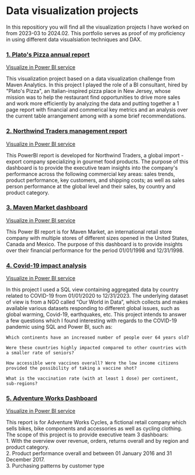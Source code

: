 # Data visualization projects

In this repositiory you will find all the visualization projects I have worked on from 2023-03 to 2024.02. This portfolio serves as proof of my proficiency in using different data visualsiation techniques and DAX. <br>


### [1. Plato's Pizza annual report](https://github.com/AlexandruDbr/Plato-s-Pizza-Project-.git)
[Visualize in Power BI service](https://app.powerbi.com/view?r=eyJrIjoiY2VhYWRjZDgtMDNmNS00NTZlLTkzZDgtNjdhNDY1OWUwNDVmIiwidCI6ImM5NGQ1YjE1LTQwOGMtNGE0Ny04MjU4LWJmMTQyNjU0Y2M3NyIsImMiOjl9)

This visualization project based on a data visualization challenge from Maven Analytics. In this project I played the role of a BI consultant, hired by "Plato's Pizza", an Italian-inspired pizza place in New Jersey, whose mission was to help the restaurant find opportunities to drive more sales and work more efficiently by analyzing the data and putting together a 1 page report with financial and commerical key metrics and an analysis over the current table arrangement among with a some brief recommendations.


### [2. Northwind Traders management report](https://github.com/AlexandruDbr/Maven-Market-dashboard.git)
[Visualize in Power BI service](https://app.powerbi.com/view?r=eyJrIjoiMDE1YWU2YjctYWRkZC00Yzg1LTlmOTMtNzljZDI2ZTdjZjExIiwidCI6ImM5NGQ1YjE1LTQwOGMtNGE0Ny04MjU4LWJmMTQyNjU0Y2M3NyIsImMiOjl9)

This PowerBI report is developed for Northwind Traders, a global import - export company specializing in gourmet food products. The purpose of this dashboard is to provide the executive team insights into the company's performance across the following commercial key areas: sales trends, product performance, key customers, and shipping costs; as well as sales person performance at the global level and their sales, by country and product category. 


### [3. Maven Market dashboard](https://github.com/AlexandruDbr/Maven-Market-dashboard.git)
[Visualize in Power BI service](https://app.powerbi.com/view?r=eyJrIjoiZjFiOWU0ZGItMWIwYi00MjEzLTg0NzUtMGU3OTUyNjcxNDM3IiwidCI6ImM5NGQ1YjE1LTQwOGMtNGE0Ny04MjU4LWJmMTQyNjU0Y2M3NyIsImMiOjl9)

This Power BI report is for Maven Market, an international retail store company with multiple stores of different sizes opened in the United States, Canada and Mexico. The purpose of this dashboard is to provide insights over their financial performance for the period 01/01/1998 and 12/31/1998.


### [4. Covid-19 impact analysis](https://github.com/AlexandruDbr/Covid-19-analysis.git)
[Visualize in Power BI service](https://app.powerbi.com/view?r=eyJrIjoiYTk2NjI0NGUtMmY3Ni00MDI3LTkxYjEtYzVkYmZhMTg2MjczIiwidCI6ImM5NGQ1YjE1LTQwOGMtNGE0Ny04MjU4LWJmMTQyNjU0Y2M3NyIsImMiOjl9)

In this project I used a SQL view containing aggregated data by country related to COVID-19 from 01/01/2020 to 12/31/2023. The underlying dataset of view is from a NGO called “Our World in Data”, which collects and makes available various datasets responding to different global issues, such as global warming, Covid-19, earthquakes, etc. This project intends to answer a few questions which I found interesting with regards to the COVID-19 pandemic using SQL and Power BI, such as:

    Which continents have an increased number of people over 64 years old? 
    
    Were these countries highly impacted compared to other countries with a smaller rate of seniors?

    How accessible were vaccines overall? Were the low income citizens provided the possibility of taking a vaccine shot?

    What is the vaccination rate (with at least 1 dose) per continent, sub-regions?
    

### [5. Adventure Works Dashboard](https://github.com/AlexandruDbr/Adventure-Works-dashboard.git)
[Visualize in Power BI service](https://app.powerbi.com/view?r=eyJrIjoiNTliYWMzZjQtY2MzNS00YzcyLTgxNzMtYTY2YThiN2E3M2VlIiwidCI6ImM5NGQ1YjE1LTQwOGMtNGE0Ny04MjU4LWJmMTQyNjU0Y2M3NyIsImMiOjl9)

This report is for Adventure Works Cycles, a fictional retail company which sells bikes, bike components and accessories as well as cycling clothing. The scope of this project is to provide executive team 3 dashboars: <br>
    1. With the overview over revenue, orders, returns overall and by region and product category. <br>
    2. Product performance overall and between 01 January 2016 and 31 December 2017. <br>
    3. Purchasing patterns by customer type <br>


